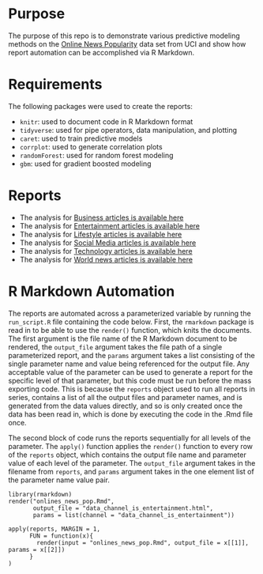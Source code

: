 # Purpose

The purpose of this repo is to demonstrate various predictive modeling methods 
on the [Online News Popularity](https://archive.ics.uci.edu/ml/datasets/online+news+popularity) data set from UCI and show how report automation can be accomplished via R 
Markdown.

# Requirements

The following packages were used to create the reports: 

  + `knitr`: used to document code in R Markdown format  
  + `tidyverse`: used for pipe operators, data manipulation, and plotting  
  + `caret`: used to train predictive models
  + `corrplot`: used to generate correlation plots
  + `randomForest`: used for random forest modeling
  + `gbm`: used for gradient boosted modeling

# Reports

  + The analysis for [Business articles is available here](data_channel_is_bus.html)  
  + The analysis for [Entertainment articles is available here](data_channel_is_entertainment.html)  
  + The analysis for [Lifestyle articles is available here](data_channel_is_lifestyle.html)  
  + The analysis for [Social Media articles is available here](data_channel_is_socmed.html)  
  + The analysis for [Technology articles is available here](data_channel_is_tech.html)
  + The analysis for [World news articles is available here](data_channel_is_world.html)

# R Markdown Automation

The reports are automated across a parameterized variable by running the 
`run_script.R` file containing the code below. First, the `rmarkdown` package 
is read in to be able to use the `render()` function, which knits the documents. 
The first argument is the file name of the R Markdown document to be rendered, 
the `output_file` argument takes the file path of a single parameterized report, 
and the `params` argument takes a list consisting of the single parameter name 
and value being referenced for the output file. Any acceptable value of the 
parameter can be used to generate a report for the specific level of that 
parameter, but this code must be run before the mass exporting code. This is 
because the `reports` object used to run all reports in series, contains a list 
of all the output files and parameter names, and is generated from the data 
values directly, and so is only created once the data has been read in, which is 
done by executing the code in the .Rmd file once.

The second block of code runs the reports sequentially for all levels of the 
parameter. The `apply()` function applies the `render()` function to every row 
of the `reports` object, which contains the output file name and parameter value 
of each level of the parameter. The `output_file` argument takes in the 
filename from `reports`, and `params` argument takes in the one element list of 
the parameter name value pair.

```
library(rmarkdown)
render("onlines_news_pop.Rmd", 
       output_file = "data_channel_is_entertainment.html",
       params = list(channel = "data_channel_is_entertainment"))

apply(reports, MARGIN = 1,
      FUN = function(x){
        render(input = "onlines_news_pop.Rmd", output_file = x[[1]], params = x[[2]])
      }
)
```

